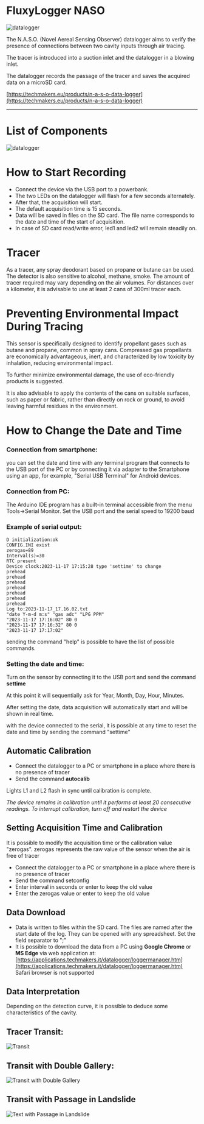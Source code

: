 # FluxyLogger NASO

![datalogger](logo.png)

The N.A.S.O. (Novel Aereal Sensing Observer) datalogger aims to verify the presence of connections between two cavity inputs through air tracing.

The tracer is introduced into a suction inlet and the datalogger in a blowing inlet.

The datalogger records the passage of the tracer and saves the acquired data on a microSD card.

[https://techmakers.eu/products/n-a-s-o-data-logger](https://techmakers.eu/products/n-a-s-o-data-logger)

-----

# List of Components

![datalogger](datalogger_lcd.png)


# How to Start Recording

- Connect the device via the USB port to a powerbank.
- The two LEDs on the datalogger will flash for a few seconds alternately.
- After that, the acquisition will start.
- The default acquisition time is 15 seconds.
- Data will be saved in files on the SD card. The file name corresponds to the date and time of the start of acquisition.
- In case of SD card read/write error, led1 and led2 will remain steadily on.

# Tracer

As a tracer, any spray deodorant based on propane or butane can be used.
The detector is also sensitive to alcohol, methane, smoke.
The amount of tracer required may vary depending on the air volumes.
For distances over a kilometer, it is advisable to use at least 2 cans of 300ml tracer each.

# Preventing Environmental Impact During Tracing

This sensor is specifically designed to identify propellant gases such as butane and propane, common in spray cans. Compressed gas propellants are economically advantageous, inert, and characterized by low toxicity by inhalation, reducing environmental impact.

To further minimize environmental damage, the use of eco-friendly products is suggested.

It is also advisable to apply the contents of the cans on suitable surfaces, such as paper or fabric, rather than directly on rock or ground, to avoid leaving harmful residues in the environment.

 
# How to Change the Date and Time

### Connection from smartphone:
you can set the date and time with any terminal program that connects to the
USB port of the PC or by connecting it via adapter to the Smartphone using an app, for
example, "Serial USB Terminal" for Android devices.


### Connection from PC:
The Arduino IDE program has a built-in terminal accessible from the menu
Tools->Serial Monitor.
Set the USB port and the serial speed to 19200 baud

### Example of serial output:

```
D initialization:ok
CONFIG.INI exist
zerogas=89
Interval(s)=30
RTC present
Device clock:2023-11-17 17:15:28 type 'settime' to change
prehead
prehead
prehead
prehead
prehead
prehead
prehead
Log to:2023-11-17_17.16.02.txt
"date Y-m-d m:s" "gas adc" "LPG PPM"
"2023-11-17 17:16:02" 80 0
"2023-11-17 17:16:32" 80 0
"2023-11-17 17:17:02"

```


sending the command "help" is possible to have the list of possible commands.


### Setting the date and time:
Turn on the sensor by connecting it to the USB port and send the command **settime**

At this point it will sequentially ask for Year, Month, Day, Hour, Minutes.

After setting the date, data acquisition will automatically start and will be shown in real time.

with the device connected to the serial, it is possible at any time to reset the date and time by sending the command "settime"

## Automatic Calibration
- Connect the datalogger to a PC or smartphone in a place where there is no presence of tracer
- Send the command **autocalib**

Lights L1 and L2 flash in sync until calibration is complete.

*The device remains in calibration until it performs at least 20 consecutive readings. To interrupt calibration, turn off and restart the device*

## Setting Acquisition Time and Calibration

It is possible to modify the acquisition time or the calibration value "zerogas".
zerogas represents the raw value of the sensor when the air is free of tracer

- Connect the datalogger to a PC or smartphone in a place where there is no presence of tracer
- Send the command setconfig
- Enter interval in seconds or enter to keep the old value
- Enter the zerogas value or enter to keep the old value

## Data Download

- Data is written to files within the SD card. The files are named after the start date of the log. They can be opened with any spreadsheet. Set the field separator to ";"
- It is possible to download the data from a PC using **Google Chrome** or **MS Edge** via web application at: [https://applications.techmakers.it/datalogger/loggermanager.htm](https://applications.techmakers.it/datalogger/loggermanager.htm)
 Safari browser is not supported

## Data Interpretation

Depending on the detection curve, it is possible to deduce some characteristics of the cavity.

## Tracer Transit:
![Transit](transit.png)

## Transit with Double Gallery:
![Transit with Double Gallery](transit2.png)

## Transit with Passage in Landslide
![Text with Passage in Landslide](transit3.png)
